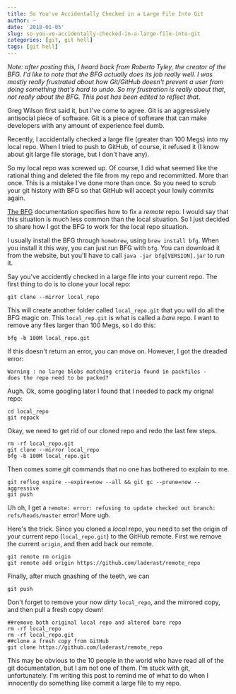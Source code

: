 ```yaml
---
title: So You've Accidentally Checked in a Large File Into Git
author: ~
date: '2018-01-05'
slug: so-you-ve-accidentally-checked-in-a-large-file-into-git
categories: [git, git hell]
tags: [git hell]
---
```


*Note: after posting this, I heard back from Roberto Tyley, the creator of the BFG. I'd like to note that the BFG actually does its job really well. I was mostly really frustrated about how Git/GitHub doesn't prevent a user from doing something that's hard to undo. So my frustration is really about that, not really about the BFG. This post has been edited to reflect that.*

Greg Wilson first said it, but I've come to agree. Git is an aggressively antisocial piece of software. Git is a piece of software that can make developers with any amount of experience feel dumb. 

Recently, I accidentally checked a large file (greater than 100 Megs) into my local repo. When I tried to push to GitHub, of course, it refused it (I know about git large file storage, but I don't have any). 

So my local repo was screwed up. Of course, I did what seemed like the rational thing and deleted the file from my repo and recommitted. More than once. This is a mistake I've done more than once. So you need to scrub your git history with BFG so that GitHub will accept your lowly commits again.

[The BFG](https://rtyley.github.io/bfg-repo-cleaner/) documentation specifies how to fix a *remote* repo. I would say that this situation is much less common than the local situation. So I just decided to share how I got the BFG to work for the local repo situation.

I usually install the BFG through `homebrew`, using `brew install bfg`. When you install it this way, you can just run BFG with `bfg`. You can download it from the website, but you'll have to call `java -jar bfg[VERSION].jar` to run it.

Say you've accidently checked in a large file into your current repo. The first thing to do is to clone your local repo:

```
git clone --mirror local_repo
```

This will create another folder called `local_repo.git` that you will do all the BFG magic on. This `local_rep.git` is what is called a *bare* repo. I want to remove any files larger than 100 Megs, so I do this:

```
bfg -b 100M local_repo.git
```

If this doesn't return an error, you can move on. However, I got the dreaded error:

```
Warning : no large blobs matching criteria found in packfiles - 
does the repo need to be packed?
```

Augh. Ok, some googling later I found that I needed to pack my orignal repo:

```
cd local_repo
git repack
```

Okay, we need to get rid of our cloned repo and redo the last few steps.

```
rm -rf local_repo.git
git clone --mirror local_repo
bfg -b 100M local_repo.git
```

Then comes some git commands that no one has bothered to explain to me.

```
git reflog expire --expire=now --all && git gc --prune=now --aggressive
git push
```

Uh oh, I get a `remote: error: refusing to update checked out branch: refs/heads/master` error! More ugh. 

Here's the trick. Since you cloned a *local* repo, you need to set the origin of your current repo (`local_repo.git`) to the GitHub remote. First we remove the current `origin`, and then add back our remote.

```
git remote rm origin
git remote add origin https://github.com/laderast/remote_repo
```

Finally, after much gnashing of the teeth, we can

```
git push
```

Don't forget to remove your now *dirty* `local_repo`, and the mirrored copy, and then pull a fresh copy down!

```
##remove both original local repo and altered bare repo
rm -rf local_repo
rm -rf local_repo.git
##clone a fresh copy from GitHub
git clone https://github.com/laderast/remote_repo
```

This may be obvious to the 10 people in the world who have read all of the git documentation, but I am not one of them. I'm stuck with git, unfortunately. I'm writing this post to remind me of what to do when I innocently do something like commit a large file to my repo.